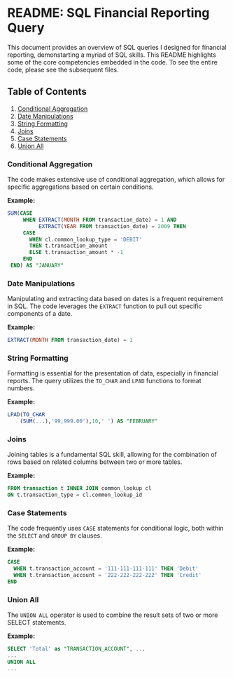 # README: SQL Financial Reporting Query

This document provides an overview of SQL queries I designed for financial reporting, demonstarting a myriad of SQL skills. This README highlights some of the core competencies embedded in the code. To see the entire code, please see the subsequent files.

## Table of Contents

1. [Conditional Aggregation](#conditional-aggregation)
2. [Date Manipulations](#date-manipulations)
3. [String Formatting](#string-formatting)
4. [Joins](#joins)
5. [Case Statements](#case-statements)
6. [Union All](#union-all)

### Conditional Aggregation

The code makes extensive use of conditional aggregation, which allows for specific aggregations based on certain conditions.

**Example:**
```sql
SUM(CASE
     WHEN EXTRACT(MONTH FROM transaction_date) = 1 AND
          EXTRACT(YEAR FROM transaction_date) = 2009 THEN
     CASE
       WHEN cl.common_lookup_type = 'DEBIT'
       THEN t.transaction_amount
       ELSE t.transaction_amount * -1
     END
 END) AS "JANUARY"
```

### Date Manipulations

Manipulating and extracting data based on dates is a frequent requirement in SQL. The code leverages the `EXTRACT` function to pull out specific components of a date.

**Example:**
```sql
EXTRACT(MONTH FROM transaction_date) = 1
```

### String Formatting

Formatting is essential for the presentation of data, especially in financial reports. The query utilizes the `TO_CHAR` and `LPAD` functions to format numbers.

**Example:**
```sql
LPAD(TO_CHAR
    (SUM(...),'99,999.00'),10,' ') AS "FEBRUARY"
```

### Joins

Joining tables is a fundamental SQL skill, allowing for the combination of rows based on related columns between two or more tables. 

**Example:**
```sql
FROM transaction t INNER JOIN common_lookup cl
ON t.transaction_type = cl.common_lookup_id
```

### Case Statements

The code frequently uses `CASE` statements for conditional logic, both within the `SELECT` and `GROUP BY` clauses.

**Example:**
```sql
CASE
  WHEN t.transaction_account = '111-111-111-111' THEN 'Debit'
  WHEN t.transaction_account = '222-222-222-222' THEN 'Credit'
END
```

### Union All

The `UNION ALL` operator is used to combine the result sets of two or more SELECT statements.

**Example:**
```sql
SELECT 'Total' as "TRANSACTION_ACCOUNT", ...
...
UNION ALL
...
```
